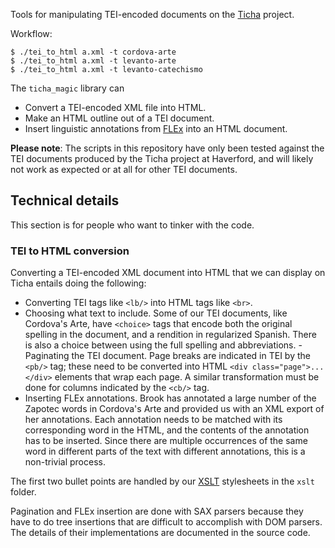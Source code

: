 Tools for manipulating TEI-encoded documents on the [Ticha](https://ticha.haverford.edu) project.

Workflow:
```shell
$ ./tei_to_html a.xml -t cordova-arte
$ ./tei_to_html a.xml -t levanto-arte
$ ./tei_to_html a.xml -t levanto-catechismo
```

The `ticha_magic` library can
  - Convert a TEI-encoded XML file into HTML.
  - Make an HTML outline out of a TEI document.
  - Insert linguistic annotations from [FLEx](https://software.sil.org/fieldworks/) into an HTML document.

**Please note**: The scripts in this repository have only been tested against the TEI documents produced by the Ticha project at Haverford, and will likely not work as expected or at all for other TEI documents.


## Technical details
This section is for people who want to tinker with the code.

### TEI to HTML conversion
Converting a TEI-encoded XML document into HTML that we can display on Ticha entails doing the following:

- Converting TEI tags like `<lb/>` into HTML tags like `<br>`.
- Choosing what text to include. Some of our TEI documents, like Cordova's Arte, have `<choice>` tags that encode both the original spelling in the document, and a rendition in regularized Spanish. There is also a choice between using the full spelling and abbreviations.  - Paginating the TEI document. Page breaks are indicated in TEI by the `<pb/>` tag; these need to be converted into HTML `<div class="page">...</div>` elements that wrap each page. A similar transformation must be done for columns indicated by the `<cb/>` tag.
- Inserting FLEx annotations. Brook has annotated a large number of the Zapotec words in Cordova's Arte and provided us with an XML export of her annotations. Each annotation needs to be matched with its corresponding word in the HTML, and the contents of the annotation has to be inserted.  Since there are multiple occurrences of the same word in different parts of the text with different annotations, this is a non-trivial process.

The first two bullet points are handled by our [XSLT](https://en.wikipedia.org/wiki/XSLT) stylesheets in the `xslt` folder.

Pagination and FLEx insertion are done with SAX parsers because they have to do tree insertions that are difficult to accomplish with DOM parsers. The details of their implementations are documented in the source code.
